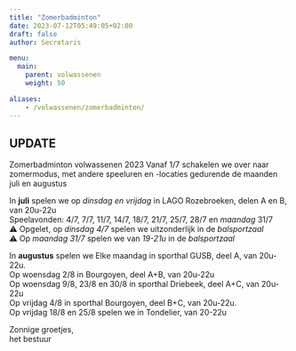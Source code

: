 ```yaml
---
title: "Zomerbadminton"
date: 2023-07-12T05:49:05+02:00
draft: false
author: Secretaris

menu:
  main:
    parent: volwassenen
    weight: 50

aliases:
    - /volwassenen/zomerbadminton/
---
```




## UPDATE

Zomerbadminton volwassenen 2023
Vanaf 1/7 schakelen we over naar zomermodus, met andere speeluren en -locaties gedurende de maanden juli en augustus <br>

In __juli__ spelen we op _dinsdag en vrijdag_ in LAGO Rozebroeken, delen A en B, van 20u-22u<br>
Speelavonden: 4/7, 7/7, 11/7, 14/7, 18/7, 21/7, 25/7, 28/7 en *maandag* 31/7<br>
⚠️ Opgelet, op _dinsdag 4/7_ spelen we uitzonderlijk in de _balsportzaal_<br>
⚠️ Op _maandag 31/7_ spelen we van _19-21u_ in de _balsportzaal_

In __augustus__ spelen we 
Elke maandag in sporthal GUSB, deel A, van 20u-22u.<br>
Op woensdag 2/8  in Bourgoyen, deel A+B, van 20u-22u<br>
Op woensdag 9/8, 23/8 en 30/8  in sporthal Driebeek, deel A+C, van 20u-22u<br>
Op vrijdag  4/8 in sporthal Bourgoyen, deel B+C, van 20u-22u.<br>
Op vrijdag 18/8 en 25/8 spelen we in Tondelier, van 20-22u<br>




Zonnige groetjes,<br>
het bestuur